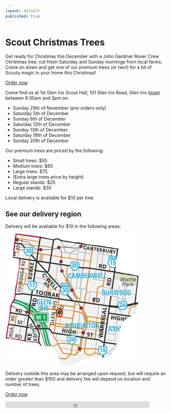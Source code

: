```yaml
---
layout: default
published: true
---
```










# Scout Christmas Trees

Get ready for Christmas this December with a John Gardiner Rover Crew Christmas tree, cut fresh Saturday and Sunday mornings from local farms. Come on down and get one of our premium trees (or two!) for a bit of Scouty magic in your home this Christmas!

<a class='display-mobile btn btn-block btn-lg btn-primary' href='//www.trybooking.com/Booking/BookingDates.aspx?eid=172151'>Order now</a>

Come find us at 1st Glen Iris Scout Hall, 101 Glen Iris Road, Glen Iris ([map](//goo.gl/maps/sYDCt)) between 9:30am and 3pm on:

*   Sunday 29th of November (pre-orders only)
*   Saturday 5th of December
*   Sunday 6th of December
*   Saturday 12th of December
*   Sunday 13th of December
*   Saturday 19th of December
*   Sunday 20th of December

Our premium trees are priced by the following:

*   Small trees: $55
*   Medium trees: $65
*   Large trees: $75
*   (Extra large trees price by height)
*   Regular stands: $25
*   Large stands: $35

Local delivery is available for $10 per tree.

<h2 data-action="expand">See our delivery region</h2>

<div class="expand">

Delivery will be available for $10 in the following areas:

![Delivery regions](images/Delivery_region-703fb415.png)

Delivery outside this area may be arranged upon request, but will require an order greater than $100 and delivery fee will depend on location and number of trees.

</div>

<a class='btn btn-block btn-lg btn-primary' href='//www.trybooking.com/Booking/BookingDates.aspx?eid=172151'>Order now</a>

<iframe name="f102340ce8" width="1000px" height="1000px" frameborder="0" allowtransparency="true" scrolling="no" title="fb:like Facebook Social Plugin" src="https://www.facebook.com/plugins/like.php?app_id=113869198637480&amp;channel=https%3A%2F%2Fs-static.ak.facebook.com%2Fconnect%2Fxd_arbiter%2F7r8gQb8MIqE.js%3Fversion%3D41%23cb%3Df25a8bf89%26domain%3Ddevelopers.facebook.com%26origin%3Dhttps%253A%252F%252Fdevelopers.facebook.com%252Ff12aa7bbdc%26relation%3Dparent.parent&amp;href=https%3A%2F%2Fwww.facebook.com%2FJGRtrees&amp;locale=en_GB&amp;sdk=joey&amp;share=true&amp;show_faces=false" style="border: none; visibility: visible; width: 450px; height: 20px;" class=""></iframe>
